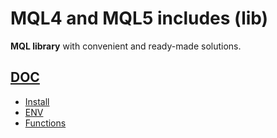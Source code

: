# MQL4 and MQL5 includes (lib)

**MQL library** with convenient and ready-made solutions.

## [DOC](https://github.com/mql-systems/Includes/wiki)

- [Install](https://github.com/mql-systems/Includes/wiki/Install)
- [ENV](https://github.com/mql-systems/Includes/wiki/ENV)
- [Functions](https://github.com/mql-systems/Includes/wiki/Functions)
